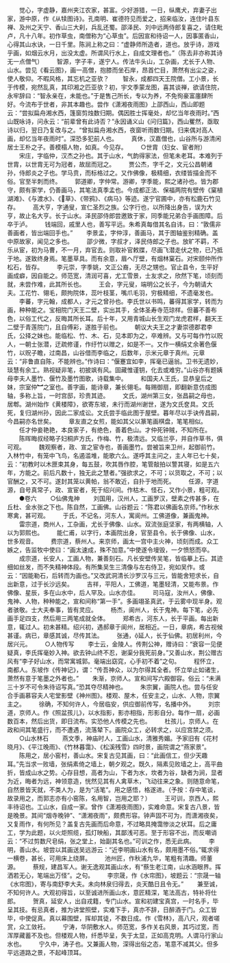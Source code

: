 <!-- { "loadSidebar": true } -->
　　觉心，字虚静，嘉州夹江农家，甚富。少好游猎，一日，纵鹰犬，弃妻子出家，游中原，作《从犊图诗》。孔南明、崔德符见而爱之，招来临汝，连住叶县东禅、及州之天宁、香山三大刹，兵乱还蜀。邵泽民、刘中远两侍郎复喜之，请住毗卢，凡十八年。初作草虫，南僧称为“心草虫”。后因宣和待诏一人，因事匿香山，心得其山水诀，一日千里。陈涧上称之曰：“虚静师所造者，道也。放乎诗，游戏乎画，如烟云水月，出没太虚。所谓风行水上，自成文理者也。”（陈去非亦称其诗无一点僧气）
　　智源，字子丰，遂宁人。传法牛头山，工杂画，尤长于人物、山水。尝见《看云图》，画一高僧，抱膝而坐石岸，昂首伫目，萧然有出尘之姿，使人敬仰。不暇风格，其忘机之亚欤？
　　智永，成都四天王院僧。工小景，长于传模，宛然乱真，其印湘之匹亚欤？初，宇文季蒙龙图，喜其谈禅，欲请住院，永牢辞曰：“智永亲在，未能也。”于是售己所长，专以为养，不免徇豪富廛肆所好。今流布于世者，非其本趣也。尝作《潇湘夜雨图》上邵西山，西山即题云：“尝拟扁舟湘水西，篷窗剪烛数归期。偶因胜士挥毫处，却忆当年夜雨时。”西山既咏诗，问永云：“前辈曾有此诗否？”永因诵义山《问归篇》，西山矍然，亟取诗以归，翌日乃复改与之。“曾拟扁舟湘水西，夜窗听雨数归期。归来偶对高人画，却忆当年夜雨时”。深恐多犯前人也。
　　真休，汉嘉僧也，山谷所与游清闲居士王朴之子。善模榻人物，如真。今见存。
　　○世胄（妇女、宦者附）
　　宋庄，字临仲，汉杰之孙也。其于山水，气韵得家法，但笔未老耳。本难列于世胄，以世胄无可为冠者，故屈而冠之。
　　贾公杰，字千之，文元公昌朝诸孙，侍郎炎之子也。学马贲，而标格过之。又作佛像，极精细，衣缕皆描金而不俗。官至半刺而终。
　　郭道卿，字仲常。游卿，字季能，熙之诸孙也。皆为郡守，颇有家学，仍善画马，其笔法真季孟也。今成都正法、保福两院有壁传《窠植湖滩》、《与渡水》、《草》、《带鸦》、《病马》等迹。遂宁官圃中，亦有松鹿石竹见存。
　　高大亨，字通叟，宣仁圣烈之族。公字行也，以所降出身告，误为大亨，故止名大亨。长于山水。泽民邵侍郎尝邀致于家，同季能兄弟合手画图障。后卒于泸。
　　钱端回，戚里人也，善写平远。朱希真每借其名自讳，曰：“敦儒非善画者，皆出端回手也。”
　　李景孟，字仲淳，善画马，其于图轴鉴别精确。盖中原故家，闻见之多也。
　　邵少微，字叔才，泽民侍郎之子也。放旷不羁，不乐从宦，初为马曹，不一月，弃官去。则取补官敕牒，尽画飞潜走伏之物，已乃抵于地。遂致终身焉。笔墨草具。而有余意，眉ヘ厅壁，有烟林窠石。对宋颐仲所作松石，皆存。
　　李元崇，字季姚，文正公裔，无尽之甥也。官止县令，生平好画成癖，因自能之。师范宽，清润可喜，尤工雪景，士友求之，欣然下笔，顷刻而就，未尝作难，此其所长也。
　　王会，字元叟，端明公之长子，今为朝请大夫。工花竹、翎毛，颇拘院体，蕊叶枝茎，嘴爪毛羽，穷极精细，不遗毫发也。
　　李蕃，字元翰，成都人，才元之曾孙也。李氏世以书鸣，蕃得其家学，转而为画，种种能之。宝相院门天王二壁，实出其手，全体圣寿寺范琼样。但蕃不善布色，以俗工代之，反晦其所长耳。后十年，又用青城山长生观门龙虎君样，翻天王二壁于青莲院门，且自傅彩，遂胜于前也。
　　朝议大夫王之才妻崇德郡君李氏，公择之妹也。能临松、竹、木、石，见本即为之，卒难辨。又与可每作竹以贶人，一朝士张潜，迂疏修谨，作纡竹以赠之，如是不一。又作一横绢丈余著色偃竹，以贶子瞻，过南昌，山谷借而李临之，后数年，示米元章于真州。元章云：“非鲁直自陈，不能辨也。”作诗曰：“偃蹇宜如李，挥毫已逼翁。卫书无遗妙，琰慧有余工。熟视疑非笔，初披飒有风。固藏惟谨钥，化去或难穷。”山谷亦有题姨母李夫人墨竹、偃竹及墨竹图歌，诗载集中。
　　和国夫人王氏，显恭皇后之妹，宗室仲︼之室也。善字画，能诗章，兼长翎毛。每赐御扇，即翻新意仿成图轴，多称上旨，一时宫邸，珍贵其迹。
　　文氏，湖州第三女，张昌嗣之母也，居郫。湖州始作《黄楼障》，欲寄东坡，未行而湖州谢世，遂为文氏奁具。文氏死，复归湖州孙，因此二家成讼。文氏尝手临此图于屋壁。暮年尽以手诀传昌嗣，今昌嗣亦名世矣。
　　章友直之女煎，能如其父以篆笔画棋盘，笔笔相似。
　　任才仲妾艳艳，本良家子，有绝色，善着色山。才仲死钟贼，不知所在。
　　陈晖晦叔经略子妇桐庐方氏，作梅、竹，极清远。又临兰亭，并自作草书，俱可观。
　　魏观察者，政、宣之宦寺也，善画墨竹。尝被旨来卫州，起御前竹。入林竹中，有笼中飞鸟，名遏滥堆，能歌六么。遂呼其主问之，主人年已七十矣，云：“初教时以木匣束其身，每五鼓，吹其唇作腔，笔管敲拍以警其寝，如是五六年，方能之。前后凡数十，独无此之慧者。”强欲求之，不可；以货取之，不可；以官酬之，又不可。遂封其笼以黄帕，翁不敢近，自扑于地而死。
　　任源，字道源，自号真常子，政、宣宦者，死于绍兴间。作枯木、怪石，又作小景，粗可观。
　　●卷六
　　○仙佛鬼神
　　刘国用，汉州人，工画罗汉，壁素之传甚多，在丘杜、金水张之下也。陈自然，工画佛。山谷题云：“陈君以佛画名京师。”作秋水寒禽，甚可观。
　　于氏，不记名，河东人，寓阆州。工佛道像，兼画鬼神。
　　雷宗道，商州人，工杂画，尤长于佛像、山水。双流张庭坚家，有两横轴，人以为郭熙也。
　　能仁甫，以字行，本画院出身，官至县令。长于佛像、山水，世多观音。
　　费宗道，蔡州人。来京师，画太一宫中主火神，顷刻而成。众工嫉之，告监牧中使曰：“画太速成，殊不加意。”中使遂令墁毁，一夕愤怒而卒。
　　成宗道，长安人，工画人物，兼善刻石。凡长安壁传吴笔，皆临摹上石。其迹细如丝发，而不失精神体段。有所集吴生三清像与左右侍卫，宛如吴作。或云：“因能勒石，后转而为画也。”又改武洞清长沙罗汉与三元，皆能舍短求长，自出新意，过于长沙远矣。
　　吉祥，平阳人，工佛道，笔墨轻清，又能布景。作佛像、星辰，多在山水中，后人罕及。山水亦佳。
　　司马寇，汝州人，佛像、鬼神、人物，种种能之，宣和间称“第一手”。多画翊圣真武，于云雾中现半身。观者骇敬。士大夫奉事，皆有灵应。
　　杨杰，阆州人，长于鬼神。每下笔，必先画手足四支，然后用三两笔成就全体。
　　郑希古，河东人，长于平画。每出新意，辄过人。初未甚精。绍兴初，遇郝章于阆州，居相近。一日，章病，希古视候甚谨。病已，章感其诚，尽传其法。
　　张通，延人，长于仙佛。初居利州，今居兴元。
　　○人物传写
　　李士云，金陵人。传荆公神，赠诗曰：“衰容一见便疑真，李氏挥毫妙入神。欲去钟山终不忍，谢渠分我死前身。”又善山水，荆公赠古风有“李子好山水，而常寓城郭。毫端出窈窕，心手初不着”之句。
　　程怀立，南都人。东坡作《传神记》，谓：“传吾神众，以为尔得其全者。怀立举止如诸生，萧然有意于笔墨之外者也。”
　　朱渐，京师人。宣和间写六殿御容。俗云：“未满三十岁不可令朱待诏写真。”恐其夺尽精神也。
　　朱宗翼，画院人也。尝与任安合手画慕容夫人宅堂影壁《神州图》。楼观、屋木，任安主之，山水、人物，宗翼主之。
　　徐确，不知何许人，今居临安，供应御前传写，名播中外。
　　刘宗道，京师人。作《照盆孩儿》，以水指影，影亦相指，形影自分。每作一扇，必画数百本，然后出货，即日流布。实恐他人传模之先也。
　　杜孩儿，京师人。在政和间其笔盛行，而不遭遇，流落辇下。画院众工，必转求之，以应宫禁之须。
　　○山水林石
　　燕文季，神庙时人，工画山水，清雅秀媚。予家旧有《花村晓月》、《平江晚雨》、《竹林暮霭》、《松溪残雪》四时景，画院谓之“燕家景”。
　　陈用之，居小窑村，善山水。宋复古见其画，曰：“此画信工，但少天趣耳。”先当求一败墙，张绢素倚之墙上，朝夕观之。既久，隔素见败墙之上，高平曲折，皆成山水之势。心存目想，高者为山，下者为水，坎者为谷，缺者为涧，显者为近，晦者为远，神领意造，恍然见其有人禽草木，飞动往来之象。则随意命笔，自然景皆天就，不类人为，是为“活笔”。用之感悟，格遂进。（予按：存中笔谈，故录用之，而郭志亦有小窑陈，名用智，岂用之耶？）
　　王可训，京西人，熙丰待诏也。工山水，自成一家。曾作《潇湘夜雨图》，实难命意。宋复古八景，皆是晚景。其间“烟寺晚钟”、“潇湘夜雨”，颇费形容。钟声固不可为，而潇湘夜矣，又复雨作，有何所见？盖复古先画而后命意，不过略具掩霭惨淡之状耳。后之庸工，学为此题，以火炬照缆，孤灯映船，其鄙浅可恶。至于形容不出，而反嘲诮云：“不过剪数尺皂绢，张之堂上，始副其名也。”可训之作，悉无此病。
　　李明，善山水。坡尝以其画送吴远游云：“近李明画山水有名，颇用墨不俗。”辄求得一横卷，甚长，可用床上绕屏。
　　池州匠，作秋浦九华，笔粗有清趣。师董源。
　　蔡规，建昌军人。谢无逸观其画山水，有“蔡生老江南，山水涵眼界。挥洒若无心，笔端出万怪”。之句。
　　李宗晟，作《水帘图》，坡题云：“宗晟一轴《水帘图》，寄与南舒李大夫。未向林泉归得去，炎天酷日且令无。”
　　兼至诚，不知何许人。大观初得旨，以至诚进所画山水，意匠精深，笔法高古，特补将仕郎。
　　贺真，延安人，出自戎籍，专门山水。宣和初建宝真宫，一时名手，毕呈其技。有忌真者，推为讲堂照壁，实难下手，真亦不辞，日醉酒于门。众工皆毕，中使促真。真以幕围壁，挥却其徒，不数日成。作《雪林》，高八尺，观者嗟赏，众工敛衽。
　　宁涛，华阴敷水人。师范宽，多作关右风景，其巧过宽，而浑厚藏蓄不及也。但楼观人物，纤悉毕呈，失于太显，正如高克明。人谓马行家山水也。
　　宁久中，涛子也。又兼画人物，深得出俗之态，笔意不减其父。但多平远道路之景，不起峰顶耳。
